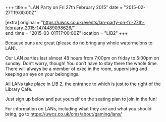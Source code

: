 +++
title = "LAN Party on Fri 27th February 2015"
date = "2015-02-27T19:00:00Z"

[extra]
original = "https://uwcs.co.uk/events/lan-party-on-fri-27th-february-2015-1474489098626/"    
end_time = "2015-03-01T17:00:00Z"
location = "LIB2"
+++

Because puns are great (please do no bring any whole watermelons to LAN).

Our LAN parties last almost 48 hours from 7:00pm on friday to 5:00pm on sunday. Don’t worry, though\! You don’t have to stay there the whole time. There will always be a member of exec in the room, supervising and keeping an eye on your belongings.

All LANs take place in LIB 2, the entrance to which is just to the right of the Library Cafe.

Just sign up below and put yourself on the seating plan to join in the fun\!

For information on LANs, including what they are and what you should bring, go to https://uwcs.co.uk/cms/about/gaming/lans/

